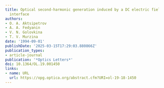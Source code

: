 ```yaml
---
title: Optical second-harmonic generation induced by a DC electric field at Si-SiO_2
  interface
authors:
- O. A. Aktsipetrov
- A. A. Fedyanin
- V. N. Golovkina
- T. V. Murzina
date: '1994-09-01'
publishDate: '2025-03-15T17:29:03.880866Z'
publication_types:
- article-journal
publication: '*Optics Letters*'
doi: 10.1364/OL.19.001450
links:
- name: URL
  url: https://opg.optica.org/abstract.cfm?URI=ol-19-18-1450
---
```

